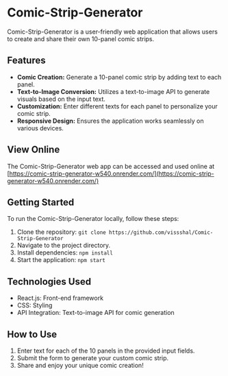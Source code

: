 # Comic-Strip-Generator

Comic-Strip-Generator is a user-friendly web application that allows users to create and share their own 10-panel comic strips.

## Features

- **Comic Creation:** Generate a 10-panel comic strip by adding text to each panel.
- **Text-to-Image Conversion:** Utilizes a text-to-image API to generate visuals based on the input text.
- **Customization:** Enter different texts for each panel to personalize your comic strip.
- **Responsive Design:** Ensures the application works seamlessly on various devices.

## View Online

The Comic-Strip-Generator web app can be accessed and used online at [https://comic-strip-generator-w540.onrender.com/](https://comic-strip-generator-w540.onrender.com/)

## Getting Started

To run the Comic-Strip-Generator locally, follow these steps:

1. Clone the repository: `git clone https://github.com/vissshal/Comic-Strip-Generator`
2. Navigate to the project directory.
3. Install dependencies: `npm install`
4. Start the application: `npm start`

## Technologies Used

- React.js: Front-end framework
- CSS: Styling
- API Integration: Text-to-image API for comic generation

## How to Use

1. Enter text for each of the 10 panels in the provided input fields.
2. Submit the form to generate your custom comic strip.
3. Share and enjoy your unique comic creation!
